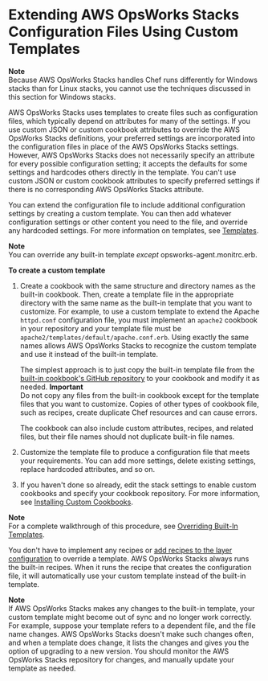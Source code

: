 # Extending AWS OpsWorks Stacks Configuration Files Using Custom Templates<a name="workingcookbook-template-override"></a>

**Note**  
Because AWS OpsWorks Stacks handles Chef runs differently for Windows stacks than for Linux stacks, you cannot use the techniques discussed in this section for Windows stacks\.

AWS OpsWorks Stacks uses templates to create files such as configuration files, which typically depend on attributes for many of the settings\. If you use custom JSON or custom cookbook attributes to override the AWS OpsWorks Stacks definitions, your preferred settings are incorporated into the configuration files in place of the AWS OpsWorks Stacks settings\. However, AWS OpsWorks Stacks does not necessarily specify an attribute for every possible configuration setting; it accepts the defaults for some settings and hardcodes others directly in the template\. You can't use custom JSON or custom cookbook attributes to specify preferred settings if there is no corresponding AWS OpsWorks Stacks attribute\.

You can extend the configuration file to include additional configuration settings by creating a custom template\. You can then add whatever configuration settings or other content you need to the file, and override any hardcoded settings\. For more information on templates, see [Templates](workingcookbook-installingcustom-components-templates.md)\.

**Note**  
You can override any built\-in template *except* opsworks\-agent\.monitrc\.erb\.

**To create a custom template**

1. Create a cookbook with the same structure and directory names as the built\-in cookbook\. Then, create a template file in the appropriate directory with the same name as the built\-in template that you want to customize\. For example, to use a custom template to extend the Apache `httpd.conf` configuration file, you must implement an `apache2` cookbook in your repository and your template file must be `apache2/templates/default/apache.conf.erb`\. Using exactly the same names allows AWS OpsWorks Stacks to recognize the custom template and use it instead of the built\-in template\.

   The simplest approach is to just copy the built\-in template file from the [built\-in cookbook's GitHub repository](https://github.com/aws/opsworks-cookbooks) to your cookbook and modify it as needed\. 
**Important**  
Do not copy any files from the built\-in cookbook except for the template files that you want to customize\. Copies of other types of cookbook file, such as recipes, create duplicate Chef resources and can cause errors\.

   The cookbook can also include custom attributes, recipes, and related files, but their file names should not duplicate built\-in file names\.

1. Customize the template file to produce a configuration file that meets your requirements\. You can add more settings, delete existing settings, replace hardcoded attributes, and so on\. 

1. If you haven't done so already, edit the stack settings to enable custom cookbooks and specify your cookbook repository\. For more information, see [Installing Custom Cookbooks](workingcookbook-installingcustom-enable.md)\.

**Note**  
For a complete walkthrough of this procedure, see [Overriding Built\-In Templates](cookbooks-101-opsworks-templates.md)\.

You don't have to implement any recipes or [add recipes to the layer configuration](workingcookbook-assigningcustom.md) to override a template\. AWS OpsWorks Stacks always runs the built\-in recipes\. When it runs the recipe that creates the configuration file, it will automatically use your custom template instead of the built\-in template\.

**Note**  
If AWS OpsWorks Stacks makes any changes to the built\-in template, your custom template might become out of sync and no longer work correctly\. For example, suppose your template refers to a dependent file, and the file name changes\. AWS OpsWorks Stacks doesn't make such changes often, and when a template does change, it lists the changes and gives you the option of upgrading to a new version\. You should monitor the AWS OpsWorks Stacks repository for changes, and manually update your template as needed\.